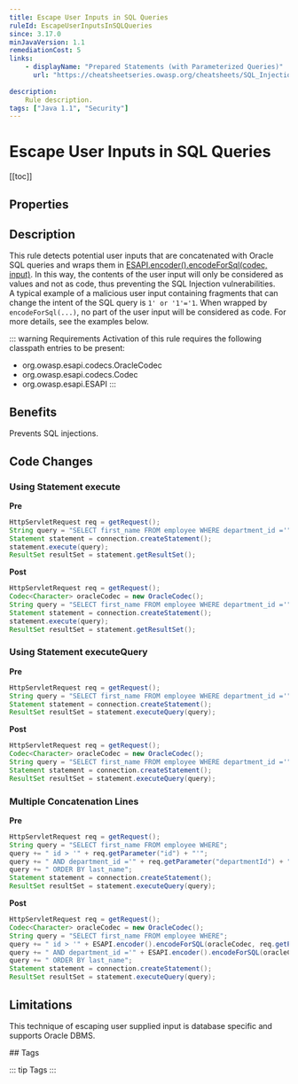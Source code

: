 ```yaml
---
title: Escape User Inputs in SQL Queries
ruleId: EscapeUserInputsInSQLQueries
since: 3.17.0
minJavaVersion: 1.1
remediationCost: 5
links:
    - displayName: "Prepared Statements (with Parameterized Queries)"
      url: "https://cheatsheetseries.owasp.org/cheatsheets/SQL_Injection_Prevention_Cheat_Sheet.html#defense-option-4-escaping-all-user-supplied-input"
    
description:
    Rule description.
tags: ["Java 1.1", "Security"]
---
```


# Escape User Inputs in SQL Queries

[[toc]]

## Properties

<RuleProperties />

## Description

This rule detects potential user inputs that are concatenated with Oracle SQL queries and wraps them in [ESAPI.encoder().encodeForSql(codec, input)](https://javadoc.io/doc/org.owasp.esapi/esapi/latest/org/owasp/esapi/Encoder.html). 
In this way, the contents of the user input will only be considered as values and not as code, thus preventing the SQL Injection vulnerabilities.  
A typical example of a malicious user input containing fragments that can change the intent of the SQL query is `1' or '1'='1`. 
When wrapped by `encodeForSql(...)`, no part of the user input will be considered as code. For more details, see the examples below. 

::: warning Requirements
Activation of this rule requires the following classpath entries to be present:
* org.owasp.esapi.codecs.OracleCodec 
* org.owasp.esapi.codecs.Codec 
* org.owasp.esapi.ESAPI
:::

## Benefits

Prevents SQL injections.

## Code Changes


### Using Statement execute

__Pre__
```java
HttpServletRequest req = getRequest();
String query = "SELECT first_name FROM employee WHERE department_id ='" +  req.getParameter("departmentId") + "' ORDER BY last_name";
Statement statement = connection.createStatement();
statement.execute(query);
ResultSet resultSet = statement.getResultSet();
```

__Post__
```java
HttpServletRequest req = getRequest();
Codec<Character> oracleCodec = new OracleCodec();
String query = "SELECT first_name FROM employee WHERE department_id ='" +  ESAPI.encoder().encodeForSQL(oracleCodec, req.getParameter("departmentId")) + "' ORDER BY last_name";
Statement statement = connection.createStatement();
statement.execute(query);
ResultSet resultSet = statement.getResultSet();
```

### Using Statement executeQuery

__Pre__
```java
HttpServletRequest req = getRequest();
String query = "SELECT first_name FROM employee WHERE department_id ='" + req.getParameter("departmentId") + "' ORDER BY last_name";
Statement statement = connection.createStatement();
ResultSet resultSet = statement.executeQuery(query);
```

__Post__
```java
HttpServletRequest req = getRequest();
Codec<Character> oracleCodec = new OracleCodec();
String query = "SELECT first_name FROM employee WHERE department_id ='" + ESAPI.encoder().encodeForSQL(oracleCodec, req.getParameter("departmentId")) + "' ORDER BY last_name";
Statement statement = connection.createStatement();
ResultSet resultSet = statement.executeQuery(query);
```

### Multiple Concatenation Lines

__Pre__
```java
HttpServletRequest req = getRequest();
String query = "SELECT first_name FROM employee WHERE";
query += " id > '" + req.getParameter("id") + "'";
query += " AND department_id ='" + req.getParameter("departmentId") + "'";
query += " ORDER BY last_name";
Statement statement = connection.createStatement();
ResultSet resultSet = statement.executeQuery(query);
```

__Post__
```java
HttpServletRequest req = getRequest();
Codec<Character> oracleCodec = new OracleCodec();
String query = "SELECT first_name FROM employee WHERE";
query += " id > '" + ESAPI.encoder().encodeForSQL(oracleCodec, req.getParameter("id")) + "'";
query += " AND department_id ='" + ESAPI.encoder().encodeForSQL(oracleCodec, req.getParameter("departmentId")) + "'";
query += " ORDER BY last_name";
Statement statement = connection.createStatement();
ResultSet resultSet = statement.executeQuery(query);
```

## Limitations

This technique of escaping user supplied input is database specific and supports Oracle DBMS. 

<VersionNotice />
## Tags

::: tip Tags
<TagLinks />
:::